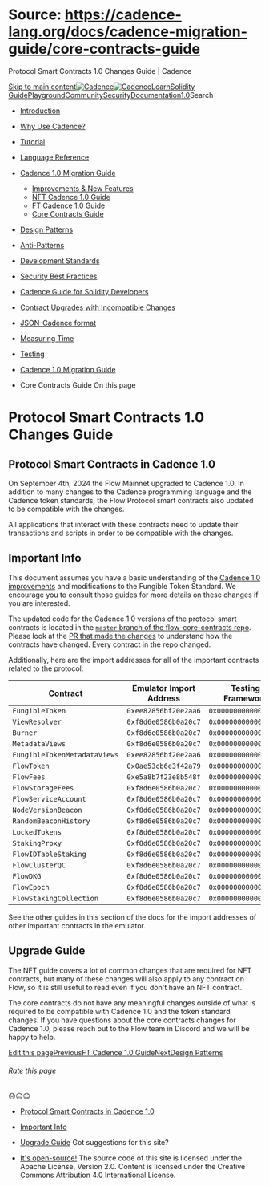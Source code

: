 # Source: https://cadence-lang.org/docs/cadence-migration-guide/core-contracts-guide




Protocol Smart Contracts 1.0 Changes Guide | Cadence




[Skip to main content](#__docusaurus_skipToContent_fallback)[![Cadence](/img/logo.svg)![Cadence](/img/logo.svg)](/)[Learn](/learn)[Solidity Guide](/docs/solidity-to-cadence)[Playground](https://play.flow.com/)[Community](/community)[Security](https://flow.com/flow-responsible-disclosure/)[Documentation](/docs/)[1.0](/docs/)Search

* [Introduction](/docs/)
* [Why Use Cadence?](/docs/why)
* [Tutorial](/docs/tutorial/first-steps)
* [Language Reference](/docs/language/)
* [Cadence 1.0 Migration Guide](/docs/cadence-migration-guide/)
  + [Improvements & New Features](/docs/cadence-migration-guide/improvements)
  + [NFT Cadence 1.0 Guide](/docs/cadence-migration-guide/nft-guide)
  + [FT Cadence 1.0 Guide](/docs/cadence-migration-guide/ft-guide)
  + [Core Contracts Guide](/docs/cadence-migration-guide/core-contracts-guide)
* [Design Patterns](/docs/design-patterns)
* [Anti-Patterns](/docs/anti-patterns)
* [Development Standards](/docs/project-development-tips)
* [Security Best Practices](/docs/security-best-practices)
* [Cadence Guide for Solidity Developers](/docs/solidity-to-cadence)
* [Contract Upgrades with Incompatible Changes](/docs/contract-upgrades)
* [JSON-Cadence format](/docs/json-cadence-spec)
* [Measuring Time](/docs/measuring-time)
* [Testing](/docs/testing-framework)


* [Cadence 1.0 Migration Guide](/docs/cadence-migration-guide/)
* Core Contracts Guide
On this page
# Protocol Smart Contracts 1.0 Changes Guide

## Protocol Smart Contracts in Cadence 1.0[​](#protocol-smart-contracts-in-cadence-10 "Direct link to Protocol Smart Contracts in Cadence 1.0")

On September 4th, 2024 the Flow Mainnet upgraded to Cadence 1.0.
In addition to many changes to the Cadence programming language and
the Cadence token standards, the Flow Protocol smart contracts
also updated to be compatible with the changes.

All applications that interact with these contracts need to update their transactions and scripts
in order to be compatible with the changes.

## Important Info[​](#important-info "Direct link to Important Info")

This document assumes you have a basic understanding of the
[Cadence 1.0 improvements](/docs/cadence-migration-guide/improvements) and modifications to the Fungible Token Standard.
We encourage you to consult those guides for more details on these changes if you are interested.

The updated code for the Cadence 1.0 versions of the protocol smart contracts is located in the
[`master` branch of the flow-core-contracts repo](https://github.com/onflow/flow-core-contracts).
Please look at the [PR that made the changes](https://github.com/onflow/flow-core-contracts/pull/319)
to understand how the contracts have changed. Every contract in the repo changed.

Additionally, here are the import addresses
for all of the important contracts related to the protocol:

| Contract | Emulator Import Address | Testing Framework |
| --- | --- | --- |
| `FungibleToken` | `0xee82856bf20e2aa6` | `0x0000000000000002` |
| `ViewResolver` | `0xf8d6e0586b0a20c7` | `0x0000000000000001` |
| `Burner` | `0xf8d6e0586b0a20c7` | `0x0000000000000001` |
| `MetadataViews` | `0xf8d6e0586b0a20c7` | `0x0000000000000001` |
| `FungibleTokenMetadataViews` | `0xee82856bf20e2aa6` | `0x0000000000000002` |
| `FlowToken` | `0x0ae53cb6e3f42a79` | `0x0000000000000003` |
| `FlowFees` | `0xe5a8b7f23e8b548f` | `0x0000000000000004` |
| `FlowStorageFees` | `0xf8d6e0586b0a20c7` | `0x0000000000000001` |
| `FlowServiceAccount` | `0xf8d6e0586b0a20c7` | `0x0000000000000001` |
| `NodeVersionBeacon` | `0xf8d6e0586b0a20c7` | `0x0000000000000001` |
| `RandomBeaconHistory` | `0xf8d6e0586b0a20c7` | `0x0000000000000001` |
| `LockedTokens` | `0xf8d6e0586b0a20c7` | `0x0000000000000001` |
| `StakingProxy` | `0xf8d6e0586b0a20c7` | `0x0000000000000001` |
| `FlowIDTableStaking` | `0xf8d6e0586b0a20c7` | `0x0000000000000001` |
| `FlowClusterQC` | `0xf8d6e0586b0a20c7` | `0x0000000000000001` |
| `FlowDKG` | `0xf8d6e0586b0a20c7` | `0x0000000000000001` |
| `FlowEpoch` | `0xf8d6e0586b0a20c7` | `0x0000000000000001` |
| `FlowStakingCollection` | `0xf8d6e0586b0a20c7` | `0x0000000000000001` |

See the other guides in this section of the docs for the import
addresses of other important contracts in the emulator.

## Upgrade Guide[​](#upgrade-guide "Direct link to Upgrade Guide")

The NFT guide covers a lot of common changes that are required for NFT contracts,
but many of these changes will also apply to any contract on Flow, so it is still
useful to read even if you don't have an NFT contract.

The core contracts do not have any meaningful changes outside of what is required
to be compatible with Cadence 1.0 and the token standard changes.
If you have questions about the core contracts changes for Cadence 1.0,
please reach out to the Flow team in Discord and we will be happy to help.

[Edit this page](https://github.com/onflow/cadence-lang.org/tree/main/docs/cadence-migration-guide/core-contracts-guide.mdx)[PreviousFT Cadence 1.0 Guide](/docs/cadence-migration-guide/ft-guide)[NextDesign Patterns](/docs/design-patterns)
###### Rate this page

😞😐😊

* [Protocol Smart Contracts in Cadence 1.0](#protocol-smart-contracts-in-cadence-10)
* [Important Info](#important-info)
* [Upgrade Guide](#upgrade-guide)
Got suggestions for this site? 

* [It's open-source!](https://github.com/onflow/cadence-lang.org)
The source code of this site is licensed under the Apache License, Version 2.0.
Content is licensed under the Creative Commons Attribution 4.0 International License.

